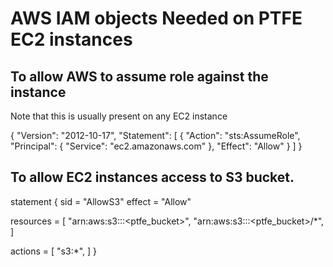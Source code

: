 # AWS IAM objects Needed on PTFE EC2 instances

## To allow AWS to assume role against the instance
Note that this is usually present on any EC2 instance

{
  "Version": "2012-10-17",
  "Statement": [
    {
      "Action": "sts:AssumeRole",
      "Principal": {
        "Service": "ec2.amazonaws.com"
      },
      "Effect": "Allow"
    }
  ]
}

## To allow EC2 instances access to S3 bucket.
statement {
  sid    = "AllowS3"
  effect = "Allow"

  resources = [
    "arn:aws:s3:::<ptfe_bucket>",
    "arn:aws:s3:::<ptfe_bucket>/*",
  ]

  actions = [
    "s3:*",
  ]
}
